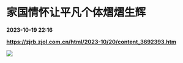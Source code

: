 # 家国情怀让平凡个体熠熠生辉

**2023-10-19 22:16**

**https://zjrb.zjol.com.cn/html/2023-10/20/content_3692393.htm**

![](https://zjrb.zjol.com.cn/images/2023-10/20/zjrb2023102000009v01b008.jpg)